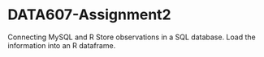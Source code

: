 # DATA607-Assignment2
Connecting MySQL and R
Store observations in a SQL database. 
Load the information into an R dataframe.
